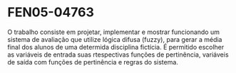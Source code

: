 # FEN05-04763

O trabalho consiste em projetar, implementar e mostrar
funcionando um sistema de avaliação que utilize lógica difusa
(fuzzy), para gerar a média final dos alunos de uma determida
disciplina fictícia. É permitido escolher as variáveis de
entrada suas rtespectivas funções de pertinência, variáveis de
saída com funções de pertinência e regras do sistema.
